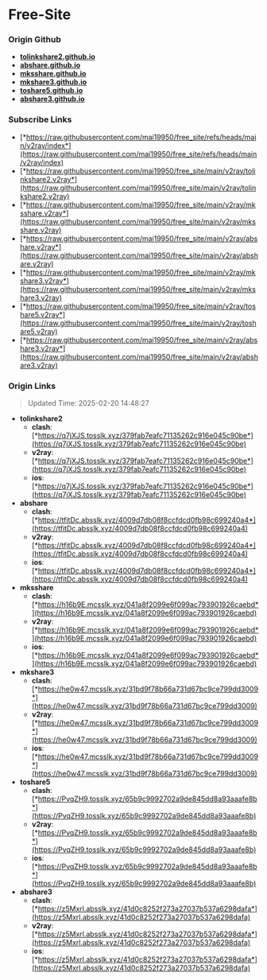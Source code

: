 # Free-Site

### Origin Github

- [**tolinkshare2.github.io**](https://github.com/tolinkshare2/tolinkshare2.github.io)
- [**abshare.github.io**](https://github.com/abshare/abshare.github.io)
- [**mksshare.github.io**](https://github.com/mksshare/mksshare.github.io)
- [**mkshare3.github.io**](https://github.com/mkshare3/mkshare3.github.io)
- [**toshare5.github.io**](https://github.com/toshare5/toshare5.github.io)
- [**abshare3.github.io**](https://github.com/abshare3/abshare3.github.io)

### Subscribe Links

- [*https://raw.githubusercontent.com/mai19950/free_site/refs/heads/main/v2ray/index*](https://raw.githubusercontent.com/mai19950/free_site/refs/heads/main/v2ray/index)
- [*https://raw.githubusercontent.com/mai19950/free_site/main/v2ray/tolinkshare2.v2ray*](https://raw.githubusercontent.com/mai19950/free_site/main/v2ray/tolinkshare2.v2ray)
- [*https://raw.githubusercontent.com/mai19950/free_site/main/v2ray/mksshare.v2ray*](https://raw.githubusercontent.com/mai19950/free_site/main/v2ray/mksshare.v2ray)
- [*https://raw.githubusercontent.com/mai19950/free_site/main/v2ray/abshare.v2ray*](https://raw.githubusercontent.com/mai19950/free_site/main/v2ray/abshare.v2ray)
- [*https://raw.githubusercontent.com/mai19950/free_site/main/v2ray/mkshare3.v2ray*](https://raw.githubusercontent.com/mai19950/free_site/main/v2ray/mkshare3.v2ray)
- [*https://raw.githubusercontent.com/mai19950/free_site/main/v2ray/toshare5.v2ray*](https://raw.githubusercontent.com/mai19950/free_site/main/v2ray/toshare5.v2ray)
- [*https://raw.githubusercontent.com/mai19950/free_site/main/v2ray/abshare3.v2ray*](https://raw.githubusercontent.com/mai19950/free_site/main/v2ray/abshare3.v2ray)

### Origin Links

> Updated Time: 2025-02-20 14:48:27

- **tolinkshare2**
  - **clash**: [*https://q7jXJS.tosslk.xyz/379fab7eafc71135262c916e045c90be*](https://q7jXJS.tosslk.xyz/379fab7eafc71135262c916e045c90be)
  - **v2ray**: [*https://q7jXJS.tosslk.xyz/379fab7eafc71135262c916e045c90be*](https://q7jXJS.tosslk.xyz/379fab7eafc71135262c916e045c90be)
  - **ios**: [*https://q7jXJS.tosslk.xyz/379fab7eafc71135262c916e045c90be*](https://q7jXJS.tosslk.xyz/379fab7eafc71135262c916e045c90be)
- **abshare**
  - **clash**: [*https://tfitDc.absslk.xyz/4009d7db08f8ccfdcd0fb98c699240a4*](https://tfitDc.absslk.xyz/4009d7db08f8ccfdcd0fb98c699240a4)
  - **v2ray**: [*https://tfitDc.absslk.xyz/4009d7db08f8ccfdcd0fb98c699240a4*](https://tfitDc.absslk.xyz/4009d7db08f8ccfdcd0fb98c699240a4)
  - **ios**: [*https://tfitDc.absslk.xyz/4009d7db08f8ccfdcd0fb98c699240a4*](https://tfitDc.absslk.xyz/4009d7db08f8ccfdcd0fb98c699240a4)
- **mksshare**
  - **clash**: [*https://h16b9E.mcsslk.xyz/041a8f2099e6f099ac793901926caebd*](https://h16b9E.mcsslk.xyz/041a8f2099e6f099ac793901926caebd)
  - **v2ray**: [*https://h16b9E.mcsslk.xyz/041a8f2099e6f099ac793901926caebd*](https://h16b9E.mcsslk.xyz/041a8f2099e6f099ac793901926caebd)
  - **ios**: [*https://h16b9E.mcsslk.xyz/041a8f2099e6f099ac793901926caebd*](https://h16b9E.mcsslk.xyz/041a8f2099e6f099ac793901926caebd)
- **mkshare3**
  - **clash**: [*https://he0w47.mcsslk.xyz/31bd9f78b66a731d67bc9ce799dd3009*](https://he0w47.mcsslk.xyz/31bd9f78b66a731d67bc9ce799dd3009)
  - **v2ray**: [*https://he0w47.mcsslk.xyz/31bd9f78b66a731d67bc9ce799dd3009*](https://he0w47.mcsslk.xyz/31bd9f78b66a731d67bc9ce799dd3009)
  - **ios**: [*https://he0w47.mcsslk.xyz/31bd9f78b66a731d67bc9ce799dd3009*](https://he0w47.mcsslk.xyz/31bd9f78b66a731d67bc9ce799dd3009)
- **toshare5**
  - **clash**: [*https://PvqZH9.tosslk.xyz/65b9c9992702a9de845dd8a93aaafe8b*](https://PvqZH9.tosslk.xyz/65b9c9992702a9de845dd8a93aaafe8b)
  - **v2ray**: [*https://PvqZH9.tosslk.xyz/65b9c9992702a9de845dd8a93aaafe8b*](https://PvqZH9.tosslk.xyz/65b9c9992702a9de845dd8a93aaafe8b)
  - **ios**: [*https://PvqZH9.tosslk.xyz/65b9c9992702a9de845dd8a93aaafe8b*](https://PvqZH9.tosslk.xyz/65b9c9992702a9de845dd8a93aaafe8b)
- **abshare3**
  - **clash**: [*https://z5Mxrl.absslk.xyz/41d0c8252f273a27037b537a6298dafa*](https://z5Mxrl.absslk.xyz/41d0c8252f273a27037b537a6298dafa)
  - **v2ray**: [*https://z5Mxrl.absslk.xyz/41d0c8252f273a27037b537a6298dafa*](https://z5Mxrl.absslk.xyz/41d0c8252f273a27037b537a6298dafa)
  - **ios**: [*https://z5Mxrl.absslk.xyz/41d0c8252f273a27037b537a6298dafa*](https://z5Mxrl.absslk.xyz/41d0c8252f273a27037b537a6298dafa)
